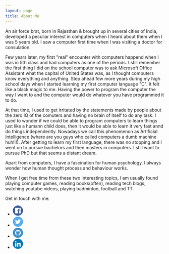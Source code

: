 ```yaml
---
layout: page
title: About Me
---
```


<p align=”justify”>
    An air force brat, born in Rajasthan & brought up in several cities of India, developed a peculiar interest in computers when I heard about them when I was 5 years old. I saw a computer first time when I was visiting a doctor for consulation.
</p>
<p align=”justify”>
Few years later, my first "real" encounter with computers happend when I was in 5th class and had computers as one of the periods. I still remember the first thing I did on the school computer was to ask Microsoft Office Assistant what the capital of United States was, as I thought computers know everything and anything. Step ahead few more years during my high school days when I started learning my first computer language "C". It felt like a black magic to me. Having the power to program the computer the way I want to and the computer would do whatever you have programmed it to do. 
</p>
<p align=”justify”>
At that time, I used to get irritated by the statements made by people about the zero IQ of the comuters and having no brain of itself to do any task. I used to wonder if we could be able to program computers to learn things just like a humann child does, then it would be able to learn it very fast annd do things independently. Nowadays we call this phenomenon as Artificial Intelligence (where are you guys who called computers a dumb machine huh!!!). After getting to learn my first language, there was no stopping and I went on to pursue bachelors and then masters in computers. I still want to pursue PhD but that seems a distant dream.
</p>
<p align=”justify”>
Apart from computers, I have a fascination for human psychology. I always wonder how human thought process and behaviour works. </p>
<p align=”justify”>
When I get free time from these two interesting topics, I am usually found playing computer games, reading books(often), reading tech blogs, watching youtube videos, playing badminton, football and TT. 
</p>

<p>
Get in touch with me:
</p>
<ul class="social-icons">
    <li><a href="http://www.facebook.com/tarundhiraj" target="_blank"><img src='/public/Facebook.png' /></a></li>
    <li><a href="http://www.twitter.com/tarundhiraj" target="_blank"><img src='/public/Twitter.png' /></a></li>
    <li><a href="http://www.github.com/tarundhiraj" target="_blank"><img src='/public/Github.png' /></a></li>
    <li><a href="http://www.linkedin.com/in/tarundhiraj" target="_blank"><img src='/public/Linkedin.png' /></a></li>
</ul>
